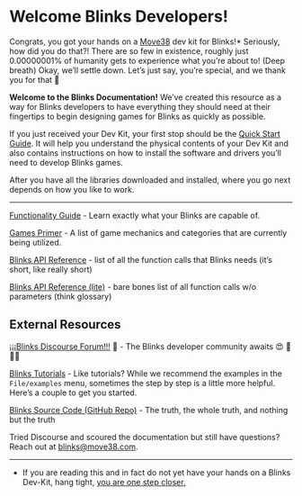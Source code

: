 <head> <link rel="icon" type="image/ico"  href="favicon.ico" /> </head>

# Welcome Blinks Developers!

Congrats, you got your hands on a [Move38](https://www.move38.com/) dev kit for Blinks!* Seriously, how did you do that?! There are so few in existence, roughly just 0.00000001% of humanity gets to experience what you’re about to!  (Deep breath) Okay, we’ll settle down. Let’s just say, you’re special, and we thank you for that 🙂

**Welcome to the Blinks Documentation!** We’ve created this resource as a way for Blinks developers to have everything they should need at their fingertips to begin designing games for Blinks as quickly as possible. 

If you just received your Dev Kit, your first stop should be the [Quick Start Guide](quickstart.md). It will help you understand the physical contents of your Dev Kit and also contains instructions on how to install the software and drivers you’ll need to develop Blinks games. 

After you have all the libraries downloaded and installed, where you go next depends on how you like to work. 

----------

[Functionality Guide](functionality.md) - Learn exactly what your Blinks are capable of.

[Games Primer](primer.md) - A list of game mechanics and categories that are currently being utilized.

[Blinks API Reference](api.md) - list of all the function calls that Blinks needs (it’s short, like really short) 

[Blinks API Reference (lite)](apilite.md) - bare bones list of all function calls w/o parameters (think glossary)


## External Resources

[¡¡¡Blinks Discourse Forum!!!](http://forum.move38.com/) 🙂 - The Blinks developer community awaits 😍 🤠 🤗😨 

[Blinks Tutorials](http://forum.move38.com/c/tutorials) - Like tutorials? While we recommend the examples in the `File/examples` menu, sometimes the step by step is a little more helpful. Here’s a couple to get you started.

[Blinks Source Code (GitHub Repo)](https://github.com/Move38/Move38-Arduino-Platform) - The truth, the whole truth, and nothing but the truth

Tried Discourse and scoured the documentation but still have questions? 
Reach out at blinks@move38.com.


----------

* If you are reading this and in fact do not yet have your hands on a Blinks Dev-Kit, hang tight, [you are one step closer.](https://blinks.backerkit.com/hosted_preorders)

